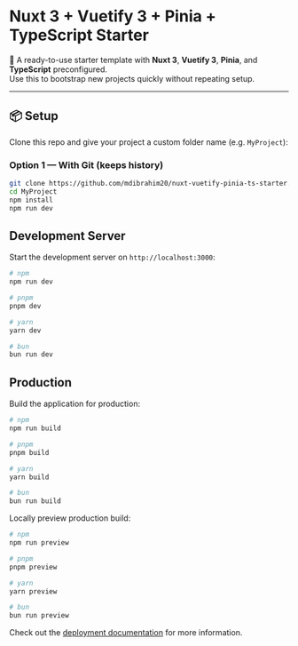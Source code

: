 # Nuxt 3 + Vuetify 3 + Pinia + TypeScript Starter

🚀 A ready-to-use starter template with **Nuxt 3**, **Vuetify 3**, **Pinia**, and **TypeScript** preconfigured.  
Use this to bootstrap new projects quickly without repeating setup.

---

## 📦 Setup

Clone this repo and give your project a custom folder name (e.g. `MyProject`):

### Option 1 — With Git (keeps history)
```bash
git clone https://github.com/mdibrahim20/nuxt-vuetify-pinia-ts-starter.git MyProject
cd MyProject
npm install
npm run dev
```

## Development Server

Start the development server on `http://localhost:3000`:

```bash
# npm
npm run dev

# pnpm
pnpm dev

# yarn
yarn dev

# bun
bun run dev
```

## Production

Build the application for production:

```bash
# npm
npm run build

# pnpm
pnpm build

# yarn
yarn build

# bun
bun run build
```

Locally preview production build:

```bash
# npm
npm run preview

# pnpm
pnpm preview

# yarn
yarn preview

# bun
bun run preview
```

Check out the [deployment documentation](https://nuxt.com/docs/getting-started/deployment) for more information.
